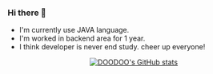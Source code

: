 ### Hi there 👋

<!--
**doodoo33/doodoo33** is a ✨ _special_ ✨ repository because its `README.md` (this file) appears on your GitHub profile.

Here are some ideas to get you started:

- 🔭 I’m currently working on ...
- 🌱 I’m currently learning ...
- 👯 I’m looking to collaborate on ...
- 🤔 I’m looking for help with ...
- 💬 Ask me about ...
- 📫 How to reach me: ...
- 😄 Pronouns: ...
- ⚡ Fun fact: ...
-->
<div align="left">
  
- I'm currently use JAVA language. 
- I'm worked in backend area for 1 year.
- I think developer is never end study. cheer up everyone!

</div>
<div align="center">
  
[![DOODOO's GitHub stats](https://github-readme-stats.vercel.app/api?username=doodoo33)](https://github.com/anuraghazra/github-readme-stats)

</div>
    
<!--img src="https://camo.githubusercontent.com/37768defa474945f6a9f0efce62bfd35babb8ab8a4d2c89481b85023ed13d90a/68747470733a2f2f696d672e736869656c64732e696f2f62616467652f737072696e67626f6f742d3644423333463f7374796c653d666f722d7468652d6261646765266c6f676f3d737072696e67626f6f74266c6f676f436f6c6f723d626c61636b"> ![java](https://img.shields.io/badge/Java-ED8B00?style=for-the-badge&logo=openjdk&logoColor=white) ![spring](https://img.shields.io/badge/Spring-6DB33F?style=for-the-badge&logo=spring&logoColor=white)
<br/><img src="https://camo.githubusercontent.com/3e44b216298c11134c8a7c50650316d6dd454213a242697aa8a539c3ce73a520/68747470733a2f2f696d672e736869656c64732e696f2f62616467652f6d7973716c2d3434373941313f7374796c653d666f722d7468652d6261646765266c6f676f3d6d7973716c266c6f676f436f6c6f723d626c61636b">![Github](https://img.shields.io/badge/GitHub-100000?style=for-the-badge&logo=github&logoColor=white) 

</div>

  <!--<img src="https://camo.githubusercontent.com/0fc3ee196a74d0daf5db65f74ef9198c0e5e537c9514cc4644c31e79cb5fcba7/68747470733a2f2f696d672e736869656c64732e696f2f62616467652f6769742d4630353033323f7374796c653d666f722d7468652d6261646765266c6f676f3d676974266c6f676f436f6c6f723d626c61636b">--> <!--[![Medium](https://img.shields.io/badge/Tech%20Medium-FF4F8B?style=for-the-badge&logo=Amazon%20CloudWatch&logoColor=white)](https://medium.com/@bluemingsqure)-->
